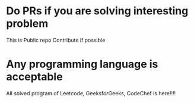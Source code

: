 # Do PRs if you are solving interesting problem 
This is Public repo
Contribute if possible

# Any programming language is acceptable 
All solved program of Leetcode, GeeksforGeeks, CodeChef is here!!!!
